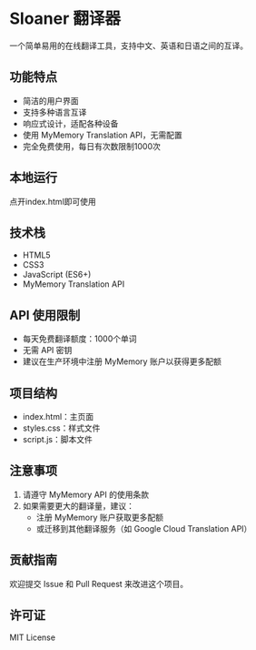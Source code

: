 # Sloaner 翻译器

一个简单易用的在线翻译工具，支持中文、英语和日语之间的互译。

## 功能特点

- 简洁的用户界面
- 支持多种语言互译
- 响应式设计，适配各种设备
- 使用 MyMemory Translation API，无需配置
- 完全免费使用，每日有次数限制1000次

## 本地运行

点开index.html即可使用

## 技术栈

- HTML5
- CSS3
- JavaScript (ES6+)
- MyMemory Translation API

## API 使用限制

- 每天免费翻译额度：1000个单词
- 无需 API 密钥
- 建议在生产环境中注册 MyMemory 账户以获得更多配额

## 项目结构

- index.html：主页面
- styles.css：样式文件
- script.js：脚本文件



## 注意事项

1. 请遵守 MyMemory API 的使用条款
2. 如果需要更大的翻译量，建议：
   - 注册 MyMemory 账户获取更多配额
   - 或迁移到其他翻译服务（如 Google Cloud Translation API）

## 贡献指南

欢迎提交 Issue 和 Pull Request 来改进这个项目。

## 许可证

MIT License